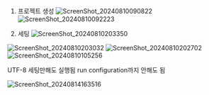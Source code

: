 1. 프로젝트 생성
 ![ScreenShot_20240810090822](https://github.com/user-attachments/assets/cee3e8e5-aed9-4458-8a2a-2b0fa8e7d839)
![ScreenShot_20240810092223](https://github.com/user-attachments/assets/960fb747-a6a5-470e-bdf7-951ba27e6a79)


2. 세팅
 ![ScreenShot_20240810203350](https://github.com/user-attachments/assets/34171b6c-c852-4e2d-b2d6-ba4773764d9b)

![ScreenShot_20240810203032](https://github.com/user-attachments/assets/3204595a-405f-4466-9a22-49903288a11f)
![ScreenShot_20240810202702](https://github.com/user-attachments/assets/4a732b89-fbc7-417f-b642-a2df122f64d9)
![ScreenShot_20240810105256](https://github.com/user-attachments/assets/68ac207c-1a11-44f0-b5c5-904b4cc99bf1)

UTF-8 세팅만해도 실행됨 run configuration까지 안해도 됨

![ScreenShot_20240814163516](https://github.com/user-attachments/assets/ec010a75-e37f-47c0-96ee-4d8e87732b72)
